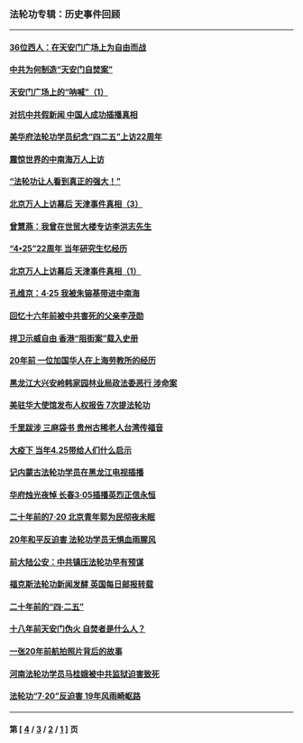 ### 法轮功专辑：历史事件回顾
---
#### [36位西人：在天安门广场上为自由而战](../../pages/nf5793/n13390029.md?07230430) 
#### [中共为何制造“天安门自焚案”](../../pages/nf5793/n13183270.md?07230430) 
#### [天安门广场上的“呐喊”（1）](../../pages/nf5793/n13105277.md?07230430) 
#### [对抗中共假新闻 中国人成功插播真相](../../pages/nf5793/n12910618.md?07230430) 
#### [美华府法轮功学员纪念“四二五”上访22周年](../../pages/nf5793/n12904445.md?07230430) 
#### [震惊世界的中南海万人上访](../../pages/nf5793/n12903976.md?07230430) 
#### [“法轮功让人看到真正的强大！”](../../pages/nf5793/n12903195.md?07230430) 
#### [北京万人上访幕后 天津事件真相（3）](../../pages/nf5793/n12902807.md?07230430) 
#### [曾慧燕：我曾在世贸大楼专访李洪志先生](../../pages/nf5793/n12898729.md?07230430) 
#### [“4•25”22周年 当年研究生忆经历](../../pages/nf5793/n12894152.md?07230430) 
#### [北京万人上访幕后 天津事件真相（1）](../../pages/nf5793/n12885174.md?07230430) 
#### [孔维京：4·25 我被朱镕基带进中南海](../../pages/nf5793/n12864987.md?07230430) 
#### [回忆十六年前被中共害死的父亲李茂勋](../../pages/nf5793/n12880270.md?07230430) 
#### [捍卫示威自由 香港“阻街案”载入史册](../../pages/nf5793/n12811245.md?07230430) 
#### [20年前 一位加国华人在上海劳教所的经历](../../pages/nf5793/n12707932.md?07230430) 
#### [黑龙江大兴安岭韩家园林业局政法委恶行 涉命案](../../pages/nf5793/n12622815.md?07230430) 
#### [美驻华大使馆发布人权报告 7次提法轮功](../../pages/nf5793/n12520541.md?07230430) 
#### [千里跋涉 三麻袋书 贵州古稀老人台湾传福音](../../pages/nf5793/n12198750.md?07230430) 
#### [大疫下 当年4.25带给人们什么启示](../../pages/nf5793/n12058565.md?07230430) 
#### [记内蒙古法轮功学员在黑龙江电视插播](../../pages/nf5793/n11699194.md?07230430) 
#### [华府烛光夜悼 长春3·05插播英烈正信永恒](../../pages/nf5793/n11397432.md?07230430) 
#### [二十年前的7·20 北京青年郭为民彻夜未眠](../../pages/nf5793/n11354195.md?07230430) 
#### [20年和平反迫害 法轮功学员无惧血雨腥风](../../pages/nf5793/n11348279.md?07230430) 
#### [前大陆公安：中共镇压法轮功早有预谋](../../pages/nf5793/n11352168.md?07230430) 
#### [福克斯法轮功新闻发酵  英国每日邮报转载](../../pages/nf5793/n11285952.md?07230430) 
#### [二十年前的“四·二五”](../../pages/nf5793/n11207639.md?07230430) 
#### [十八年前天安门伪火 自焚者是什么人？](../../pages/nf5793/n10996556.md?07230430) 
#### [一张20年前航拍照片背后的故事](../../pages/nf5793/n10693797.md?07230430) 
#### [河南法轮功学员马桂娥被中共监狱迫害致死](../../pages/nf5793/n10684974.md?07230430) 
#### [法轮功“7‧20”反迫害 19年风雨崎岖路](../../pages/nf5793/n10570834.md?07230430) 

---
#### 第 [ [4](./4.md?07230430) / [3](./3.md?07230430) / [2](./2.md?07230430) / [1](./1.md?07230430) ] 页
